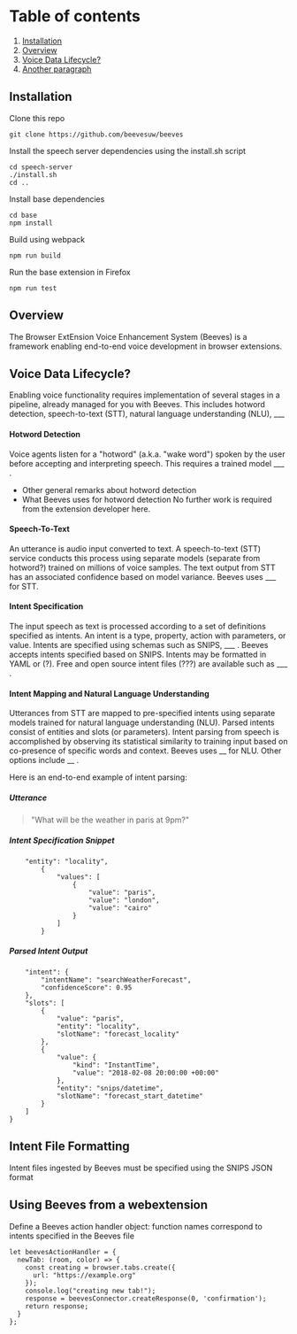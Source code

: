 # Table of contents
1. [Installation](#installation)
2. [Overview](#overview)
3. [Voice Data Lifecycle?](#voice-data-lifecycle)
3. [Another paragraph](#paragraph2)

## Installation <a name="installation"></a>
Clone this repo
```
git clone https://github.com/beevesuw/beeves
```
Install the speech server dependencies using the install.sh script
```
cd speech-server
./install.sh
cd ..
```
Install base dependencies
```
cd base
npm install 
```
Build using webpack
```
npm run build
```
Run the base extension in Firefox
```
npm run test
```

## Overview <a name="overview"></a>
The Browser ExtEnsion Voice Enhancement System (Beeves) is a framework enabling end-to-end voice development in browser extensions.

## Voice Data Lifecycle? <a name="voice-data-lifecycle"></a>
Enabling voice functionality requires implementation of several stages in a pipeline, already managed for you with Beeves. This includes hotword detection, speech-to-text (STT), natural language understanding (NLU), ___

#### Hotword Detection

Voice agents listen for a "hotword" (a.k.a. "wake word") spoken by the user before accepting and interpreting speech. This requires a trained model ___ .
- Other general remarks about hotword detection
- What Beeves uses for hotword detection
No further work is required from the extension developer here.

#### Speech-To-Text

An utterance is audio input converted to text. A speech-to-text (STT) service conducts this process using separate models (separate from hotword?) trained on millions of voice samples. The text output from STT has an associated confidence based on model variance. Beeves uses  ___ for STT.

#### Intent Specification

The input speech as text is processed according to a set of definitions specified as intents. An intent is a type, property, action with parameters, or value. Intents are specified using schemas such as SNIPS, ___ . Beeves accepts intents specified based on SNIPS. Intents may be formatted in YAML or (?). Free and open source intent files (???) are available such as ___ .

#### Intent Mapping and Natural Language Understanding

Utterances from STT are mapped to pre-specified intents using separate models trained for natural language understanding (NLU). Parsed intents consist of entities and slots (or parameters). Intent parsing from speech is accomplished by observing its statistical similarity to training input based on co-presence of specific words and context. Beeves uses __ for NLU. Other options include __ .

Here is an end-to-end example of intent parsing:

##### Utterance

> "What will be the weather in paris at 9pm?"

##### Intent Specification Snippet

```{
    "entity": "locality",
        {
            "values": [
                {
                    "value": "paris",
                    "value": "london",
                    "value": "cairo"
                }
            ]
        }
```

##### Parsed Intent Output

```{
    "intent": {
        "intentName": "searchWeatherForecast",
        "confidenceScore": 0.95
    },
    "slots": [
        {
            "value": "paris",
            "entity": "locality",
            "slotName": "forecast_locality"
        },
        {
            "value": {
                "kind": "InstantTime",
                "value": "2018-02-08 20:00:00 +00:00"
            },
            "entity": "snips/datetime",
            "slotName": "forecast_start_datetime"
        }
    ]
}
```

## Intent File Formatting <a name="paragraph2"></a>
Intent files ingested by Beeves must be specified using the SNIPS JSON format

## Using Beeves from a webextension
Define a Beeves action handler object: function names correspond to intents specified in the Beeves file
```
let beevesActionHandler = {
  newTab: (room, color) => {
    const creating = browser.tabs.create({
      url: "https://example.org"
    });
    console.log("creating new tab!");
    response = beevesConnector.createResponse(0, 'confirmation');
    return response;
  }
};
```


